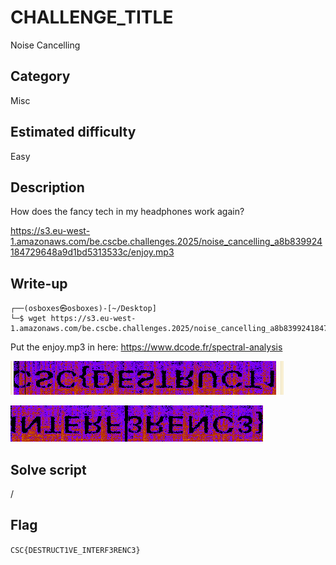 # CHALLENGE_TITLE
Noise Cancelling

## Category
Misc

## Estimated difficulty
Easy

## Description

How does the fancy tech in my headphones work again?

https://s3.eu-west-1.amazonaws.com/be.cscbe.challenges.2025/noise_cancelling_a8b839924184729648a9d1bd5313533c/enjoy.mp3

## Write-up

```
┌──(osboxes㉿osboxes)-[~/Desktop]
└─$ wget https://s3.eu-west-1.amazonaws.com/be.cscbe.challenges.2025/noise_cancelling_a8b839924184729648a9d1bd5313533c/enjoy.mp3
```

Put the enjoy.mp3 in here: https://www.dcode.fr/spectral-analysis

![1](./Resources/1.png)

![2](./Resources/2.png)

## Solve script

/

## Flag
`CSC{DESTRUCT1VE_INTERF3RENC3}`